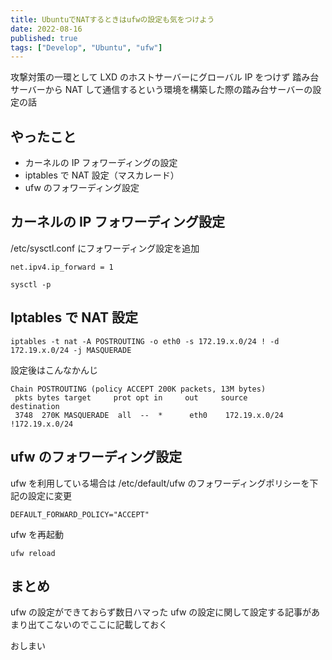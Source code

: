 ```yaml
---
title: UbuntuでNATするときはufwの設定も気をつけよう
date: 2022-08-16
published: true
tags: ["Develop", "Ubuntu", "ufw"]
---
```


攻撃対策の一環として LXD のホストサーバーにグローバル IP をつけず
踏み台サーバーから NAT して通信するという環境を構築した際の踏み台サーバーの設定の話

## やったこと

- カーネルの IP フォワーディングの設定
- iptables で NAT 設定（マスカレード）
- ufw のフォワーディング設定

## カーネルの IP フォワーディング設定

/etc/sysctl.conf にフォワーディング設定を追加

```
net.ipv4.ip_forward = 1
```

```shell
sysctl -p
```

## Iptables で NAT 設定

```shell
iptables -t nat -A POSTROUTING -o eth0 -s 172.19.x.0/24 ! -d 172.19.x.0/24 -j MASQUERADE
```

設定後はこんなかんじ

```
Chain POSTROUTING (policy ACCEPT 200K packets, 13M bytes)
 pkts bytes target     prot opt in     out     source               destination
 3748  270K MASQUERADE  all  --  *      eth0    172.19.x.0/24       !172.19.x.0/24
```

## ufw のフォワーディング設定

ufw を利用している場合は
/etc/default/ufw のフォワーディングポリシーを下記の設定に変更

```
DEFAULT_FORWARD_POLICY="ACCEPT"
```

ufw を再起動

```
ufw reload
```

## まとめ

ufw の設定ができておらず数日ハマった
ufw の設定に関して設定する記事があまり出てこないのでここに記載しておく

おしまい
